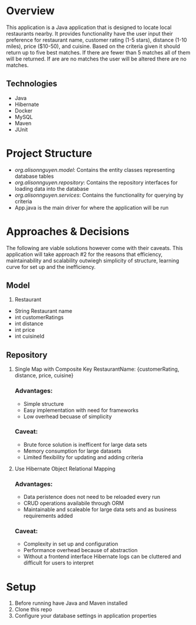 # Overview
This application is a Java application that is designed to locate local restaurants nearby. It provides functionality 
have the user input their preference for restaurant name, customer rating (1-5 stars), distance (1-10 miles), 
price ($10-50), and cuisine. Based on the criteria given it should return up to five best matches. If there are fewer 
than 5 matches all of them will be returned. If are are no matches the user will be altered there are no matches. 

## Technologies
- Java
- Hibernate
- Docker
- MySQL 
- Maven
- JUnit

# Project Structure
- *org.alisonnguyen.model*: Contains the entity classes representing database tables
- *org.alisonnguyen.repository*: Contains the repository interfaces for loading data into the database
- *org.alisonnguyen.services*: Contains the functionality for querying by criteria 
- App.java is the main driver for where the application will be run 

# Approaches & Decisions
The following are viable solutions however come with their caveats. This application will take approach #2 for the 
reasons that efficiency, maintainability and scalability outwiegh simplicity of structure, learning curve for set up and the inefficiency. 
## Model
1. Restaurant
  - String Restaurant name
  - int customerRatings
  - int distance
  - int price
  - int cuisineId

## Repository 
1. Single Map with Composite Key
   RestaurantName: {customerRating, distance, price, cuisine}
    ### Advantages:
     - Simple structure
     - Easy implementation with need for frameworks
     - Low overhead becuase of simplicity 
    ### Caveat:
     - Brute force solution is inefficent for large data sets
     - Memory consumption for large datasets
     - Limited flexibility for updating and adding criteria

2. Use Hibernate Object Relational Mapping
   ### Advantages:
     - Data peristence does not need to be reloaded every run
     - CRUD operations availabile through ORM
     - Maintainable and scaleable for large data sets and as business requirements added 
   ### Caveat:
     - Complexity in set up and configuration
     - Performance overhead because of abstraction 
     - Without a frontend interface Hibernate logs can be cluttered and difficult for users to interpret 


# Setup 
1. Before running have Java and Maven installed
2. Clone this repo
3. Configure your database settings in application properties 
